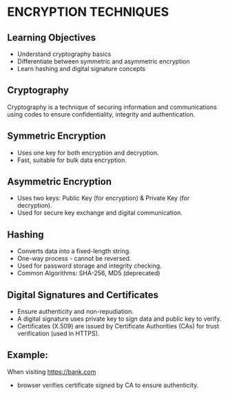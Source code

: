# ENCRYPTION TECHNIQUES
## Learning Objectives
- Understand cryptography basics
- Differentiate between symmetric and asymmetric encryption
- Learn hashing and digital signature concepts

## Cryptography
Cryptography is a technique of securing information and communications using codes to ensure confidentiality, integrity and authentication.

## Symmetric Encryption
- Uses one key for both encryption and decryption.
- Fast, suitable for bulk data encryption.

## Asymmetric Encryption
- Uses two keys: Public Key (for encryption) & Private Key (for decryption).
- Used for secure key exchange and digital communication.

## Hashing
- Converts data into a fixed-length string.
- One-way process - cannot be reversed.
- Used for password storage and integrity checking.
- Common Algorithms: SHA-256, MD5 (deprecated)

## Digital Signatures and Certificates
- Ensure authenticity and non-repudiation.
- A digital signature uses private key to sign data and public key to verify.
- Certificates (X.509) are issued by Certificate Authorities (CAs) for trust verification (used in HTTPS).

## Example:
When visiting https://bank.com
- browser verifies certificate signed by CA to ensure authenticity.
